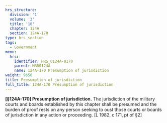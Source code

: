 ```yaml
---
hrs_structure:
  division: '1'
  volume: '3'
  title: '10'
  chapter: 124A
  section: 124A-170
type: hrs_section
tags:
  - Government
menu:
  hrs:
    identifier: HRS_0124A-0170
    parent: HRS0124A
    name: 124A-170 Presumption of jurisdiction
weight: 9650
title: Presumption of jurisdiction
full_title: 124A-170 Presumption of jurisdiction
---
```

**[§124A-170] Presumption of jurisdiction.** The jurisdiction of the military courts and boards established by this chapter shall be presumed and the burden of proof rests on any person seeking to oust those courts or boards of jurisdiction in any action or proceeding. [L 1982, c 171, pt of §2]